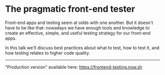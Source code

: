 # The pragmatic front-end tester

Front-end apps and testing seem at odds with one another. But it doesn't have to be like that: nowadays we have enough tools and knowledge to create an effective, simple, and useful testing strategy for our front-end apps.

In this talk we'll discuss best practices about what to test, how to test it, and how testing relates to higher code quality.

---

"Production version" available here: https://frontend-testing.now.sh
